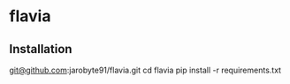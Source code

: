 # flavia

## Installation
  
  git@github.com:jarobyte91/flavia.git
  cd flavia
  pip install -r requirements.txt
